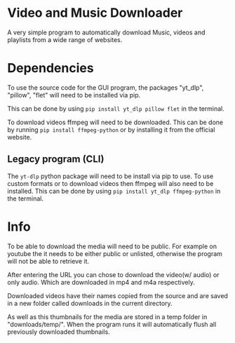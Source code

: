 # Video and Music Downloader
A very simple program to automatically download Music, videos and playlists from a wide range of websites.

# Dependencies
To use the source code for the GUI program, the packages "yt_dlp", "pillow", "flet" will need to be installed via pip.

This can be done by using `pip install yt_dlp pillow flet` in the terminal.

To download videos ffmpeg will need to be downloaded.
This can be done by running `pip install ffmpeg-python` or by installing it from the official website.


## Legacy program (CLI)
The `yt-dlp` python package will need to be install via pip to use.
To use custom formats or to download videos then ffmpeg will also need to be installed.
This can be done by using `pip install yt_dlp ffmpeg-python` in the terminal.

# Info
To be able to download the media will need to be public.
For example on youtube the it needs to be either public or unlisted, otherwise the program will not be able to retrieve it.

After entering the URL you can chose to download the video(w/ audio) or only audio. Which are downloaded in mp4 and m4a respectively.

Downloaded videos have their names copied from the source and are saved in a new folder called downloads in the current directory.

As well as this thumbnails for the media are stored in a temp folder in "downloads/temp/". When the program runs it will automatically flush all previously downloaded thumbnails.
